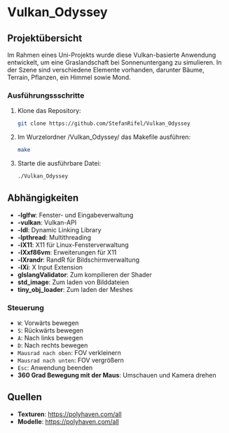 # Vulkan_Odyssey

## Projektübersicht
Im Rahmen eines Uni-Projekts wurde diese Vulkan-basierte Anwendung entwickelt, um eine Graslandschaft bei Sonnenuntergang zu simulieren. 
In der Szene sind verschiedene Elemente vorhanden, darunter Bäume, Terrain, Pflanzen, ein Himmel sowie Mond.

### Ausführungssschritte
1. Klone das Repository:
    ```bash
    git clone https://github.com/StefanRifel/Vulkan_Odyssey
    ```
2. Im Wurzelordner /Vulkan_Odyssey/ das Makefile ausführen:
    ```bash
    make
    ```
3. Starte die ausführbare Datei:
    ```bash
    ./Vulkan_Odyssey
    ```

## Abhängigkeiten
- **-lglfw**: Fenster- und Eingabeverwaltung
- **-vulkan**: Vulkan-API
- **-ldl**: Dynamic Linking Library
- **-lpthread**: Multithreading
- **-lX11**: X11 für Linux-Fensterverwaltung
- **-lXxf86vm**: Erweiterungen für X11
- **-lXrandr**: RandR für Bildschirmverwaltung
- **-lXi**: X Input Extension
- **glslangValidator**: Zum kompilieren der Shader
- **std_image**: Zum laden von Bilddateien
- **tiny_obj_loader**: Zum laden der Meshes

### Steuerung
- `W`: Vorwärts bewegen
- `S`: Rückwärts bewegen
- `A`: Nach links bewegen
- `D`: Nach rechts bewegen
- `Mausrad nach oben`: FOV verkleinern
- `Mausrad nach unten`: FOV vergrößern
- `Esc`: Anwendung beenden
- **360 Grad Bewegung mit der Maus**: Umschauen und Kamera drehen

## Quellen
- **Texturen**: https://polyhaven.com/all
- **Modelle**: https://polyhaven.com/all